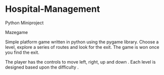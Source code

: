 # Hospital-Management
Python Miniproject


Mazegame

Simple platform game written in python using the pygame library. Choose a level, explore a series of routes and look for the exit. The game is won once you find the exit.

The player has the controls to move left, right, up and down . 
Each level is designed based upon the difficulty .

